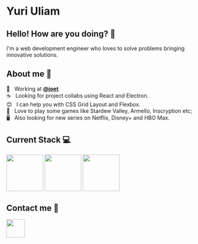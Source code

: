 <!--
### Hi there 👋

**yuriuliam/yuriuliam** is a ✨ _special_ ✨ repository because its `README.md` (this file) appears on your GitHub profile.

Here are some ideas to get you started:

- 🔭 I’m currently working on ...
- 🌱 I’m currently learning ...
- 👯 I’m looking to collaborate on ...
- 🤔 I’m looking for help with ...
- 💬 Ask me about ...
- 📫 How to reach me: ...
- 😄 Pronouns: ...
- ⚡ Fun fact: ...
-->

# Yuri Uliam

## Hello! How are you doing? 👋 &nbsp;
I'm a web development engineer who loves to solve problems bringing innovative solutions.<br/>

## About me 📙 &nbsp;
:rocket:  &nbsp; Working at **[@ioet](https://github.com/ioet)**
<br/> :coffee: &nbsp; Looking for project collabs using React and Electron.
<br/> :blush: &nbsp; I can help you with CSS Grid Layout and Flexbox.
<br/> 💬 &nbsp; Love to play some games like Stardew Valley, Armello, Inscryption etc;
<br/> 🖥️ &nbsp; Also looking for new series on Netflix, Disney+ and HBO Max.
<br/>

## Current Stack :computer: &nbsp;
[<img width="96px" height="96px" src="https://cdn.jsdelivr.net/gh/devicons/devicon/icons/react/react-original-wordmark.svg" />](https://reactjs.org/)
[<img width="96px" height="96px" src="https://cdn.jsdelivr.net/gh/devicons/devicon/icons/elixir/elixir-original-wordmark.svg" />](https://elixir-lang.org/)
[<img width="96px" height="96px" src="https://cdn.jsdelivr.net/gh/devicons/devicon/icons/typescript/typescript-original.svg" />](https://www.typescriptlang.org/)

## Contact me :email: &nbsp;
[<img width="48px" height="48px" src="https://cdn.jsdelivr.net/gh/devicons/devicon/icons/linkedin/linkedin-original.svg" />](https://www.linkedin.com/in/yuri-uliam-de-lima-423586184/)
